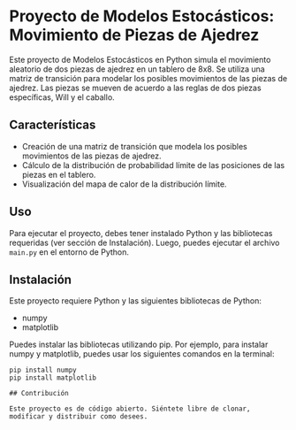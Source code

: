# Proyecto de Modelos Estocásticos: Movimiento de Piezas de Ajedrez

Este proyecto de Modelos Estocásticos en Python simula el movimiento aleatorio de dos piezas de ajedrez en un tablero de 8x8. Se utiliza una matriz de transición para modelar los posibles movimientos de las piezas de ajedrez. Las piezas se mueven de acuerdo a las reglas de dos piezas específicas, Will y el caballo.

## Características

- Creación de una matriz de transición que modela los posibles movimientos de las piezas de ajedrez.
- Cálculo de la distribución de probabilidad límite de las posiciones de las piezas en el tablero.
- Visualización del mapa de calor de la distribución límite.

## Uso

Para ejecutar el proyecto, debes tener instalado Python y las bibliotecas requeridas (ver sección de Instalación). Luego, puedes ejecutar el archivo `main.py` en el entorno de Python.

## Instalación

Este proyecto requiere Python y las siguientes bibliotecas de Python:

- numpy
- matplotlib

Puedes instalar las bibliotecas utilizando pip. Por ejemplo, para instalar numpy y matplotlib, puedes usar los siguientes comandos en la terminal:

```shell
pip install numpy
pip install matplotlib

## Contribución

Este proyecto es de código abierto. Siéntete libre de clonar, modificar y distribuir como desees.
